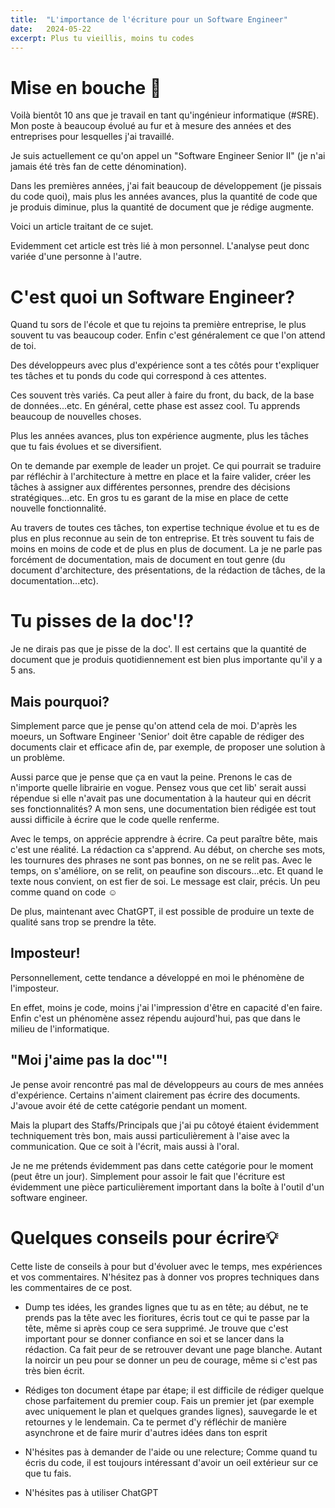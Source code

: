 ```yaml
---
title:  "L'importance de l'écriture pour un Software Engineer"
date:   2024-05-22
excerpt: Plus tu vieillis, moins tu codes
---
```


# Mise en bouche 🫦

Voilà bientôt 10 ans que je travail en tant qu'ingénieur informatique (#SRE).
Mon poste à beaucoup évolué au fur et à mesure des années et des entreprises 
pour lesquelles j'ai travaillé.

Je suis actuellement ce qu'on appel un "Software Engineer Senior II" (je n'ai jamais
été très fan de cette dénomination).

Dans les premières années, j'ai fait beaucoup de développement (je pissais du code 
quoi), mais plus les années avances, plus la quantité de code que je produis 
diminue, plus la quantité de document que je rédige augmente.

Voici un article traitant de ce sujet. 

Evidemment cet article est très lié à mon personnel. L'analyse peut donc variée 
d'une personne à l'autre.

# C'est quoi un Software Engineer?

Quand tu sors de l'école et que tu rejoins ta première entreprise, le plus souvent
tu vas beaucoup coder. Enfin c'est généralement ce que l'on attend de toi.

Des développeurs avec plus d'expérience sont a tes côtés pour t'expliquer tes tâches et 
tu ponds du code qui correspond à ces attentes. 

Ces souvent très variés. Ca peut aller à faire du front, du back, de la base de données...etc.
En général, cette phase est assez cool. Tu apprends beaucoup de nouvelles choses.

Plus les années avances, plus ton expérience augmente, plus les tâches que tu fais évolues et 
se diversifient.

On te demande par exemple de leader un projet. Ce qui pourrait se traduire par réfléchir à l'architecture
à mettre en place et la faire valider, créer les tâches à assigner aux différentes personnes, 
prendre des décisions stratégiques...etc.
En gros tu es garant de la mise en place de cette nouvelle fonctionnalité.

Au travers de toutes ces tâches, ton expertise technique évolue et tu es de plus en plus 
reconnue au sein de ton entreprise. Et très souvent tu fais de moins en moins de code et de 
plus en plus de document. La je ne parle pas forcément de documentation, mais de document
en tout genre (du document d'architecture, des présentations, de la rédaction de tâches,
de la documentation...etc).

# Tu pisses de la doc'⁉️

Je ne dirais pas que je pisse de la doc'. Il est certains que la quantité de document
que je produis quotidiennement est bien plus importante qu'il y a 5 ans.

## Mais pourquoi? 

Simplement parce que je pense qu'on attend cela de moi. D'après les moeurs, un Software Engineer
'Senior' doit être capable de rédiger des documents clair et efficace afin de, par exemple,
de proposer une solution à un problème.

Aussi parce que je pense que ça en vaut la peine. Prenons le cas de n'importe quelle librairie en vogue.
Pensez vous que cet lib' serait aussi répendue si elle n'avait pas une documentation à la hauteur
qui en décrit ses fonctionnalités? A mon sens, une documentation bien rédigée est tout aussi
difficile à écrire que le code quelle renferme.

Avec le temps, on apprécie apprendre à écrire. Ca peut paraître bête, mais c'est une réalité.
La rédaction ca s'apprend. Au début, on cherche ses mots, les tournures des phrases ne sont pas
bonnes, on ne se relit pas. Avec le temps, on s'améliore, on se relit, on peaufine son
discours...etc. Et quand le texte nous convient, on est fier de soi. Le message est clair, précis.
Un peu comme quand on code ☺️

De plus, maintenant avec ChatGPT, il est possible de produire un texte de qualité sans trop se prendre la 
tête.

## Imposteur!

Personnellement, cette tendance a développé en moi le phénomène de l'imposteur.

En effet, moins je code, moins j'ai l'impression d'être en capacité d'en faire. Enfin c'est un phénomène
assez répendu aujourd'hui, pas que dans le milieu de l'informatique.

## "Moi j'aime pas la doc'"!

Je pense avoir rencontré pas mal de développeurs au cours de mes années d'expérience. 
Certains n'aiment clairement pas écrire des documents. J'avoue avoir été de cette catégorie pendant un moment.

Mais la plupart des Staffs/Principals que j'ai pu côtoyé étaient évidemment techniquement très bon,
mais aussi particulièrement à l'aise avec la communication. Que ce soit à l'écrit, mais aussi à l'oral.

Je ne me prétends évidemment pas dans cette catégorie pour le moment (peut être un jour). Simplement
pour assoir le fait que l'écriture est évidemment une pièce particulièrement important dans la boîte à
l'outil d'un software engineer. 

# Quelques conseils pour écrire💡

Cette liste de conseils à pour but d'évoluer avec le temps, mes expériences et vos commentaires. N'hésitez 
pas à donner vos propres techniques dans les commentaires de ce post.

- Dump tes idées, les grandes lignes que tu as en tête; au début, ne te prends pas la tête avec les fioritures,
écris tout ce qui te passe par la tête, même si après coup ce sera supprimé. Je trouve que c'est important 
pour se donner confiance en soi et se lancer dans la rédaction. Ca fait peur de se retrouver devant une page
blanche. Autant la noircir un peu pour se donner un peu de courage, même si c'est pas très bien écrit.

- Rédiges ton document étape par étape; il est difficile de rédiger quelque chose parfaitement du premier
coup. Fais un premier jet (par exemple avec uniquement le plan et quelques grandes lignes), sauvegarde le 
et retournes y le lendemain. Ca te permet d'y réfléchir de manière asynchrone et de faire murir d'autres idées dans ton esprit

- N'hésites pas à demander de l'aide ou une relecture; Comme quand tu écris du code, il est toujours intéressant
d'avoir un oeil extérieur sur ce que tu fais.

- N'hésites pas à utiliser ChatGPT

